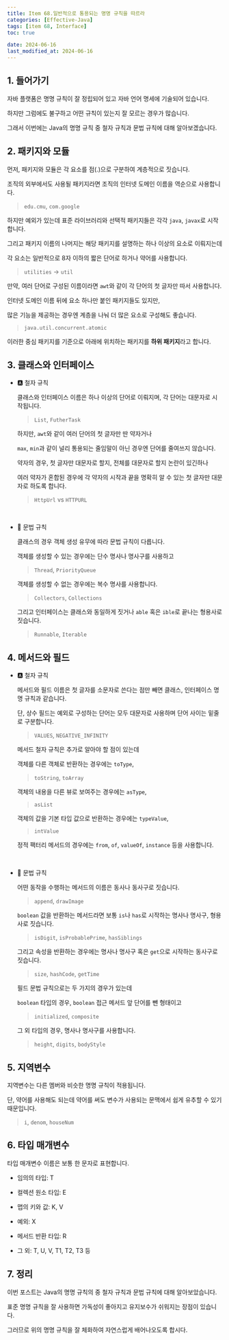 ```yaml
---
title: Item 68.일반적으로 통용되는 명명 규칙을 따르라
categories: [Effective-Java]
tags: [item 68, Interface]
toc: true

date: 2024-06-16
last_modified_at: 2024-06-16
---
```


## 1. 들어가기

자바 플랫폼은 명명 규칙이 잘 정립되어 있고 자바 언어 명세에 기술되어 있습니다.

하지만 그럼에도 불구하고 어떤 규칙이 있는지 잘 모르는 경우가 많습니다.

그래서 이번에는 Java의 명명 규칙 중 철자 규칙과 문법 규칙에 대해 알아보겠습니다.

## 2. 패키지와 모듈

먼저, 패키지와 모듈은 각 요소를 점(.)으로 구분하여 계층적으로 짓습니다.

조직의 외부에서도 사용될 패키지라면 조직의 인터넷 도메인 이름을 역순으로 사용합니다.

> `edu.cmu`, `com.google`

하지만 예외가 있는데 표준 라이브러리와 선택적 패키지들은 각각 `java`, `javax`로 시작합니다.

그리고 패키지 이름의 나머지는 해당 패키지를 설명하는 하나 이상의 요소로 이뤄지는데

각 요소는 일반적으로 8자 이하의 짧은 단어로 하거나 약어를 사용합니다.

> `utilities` → `util`

만약, 여러 단어로 구성된 이름이라면 `awt`와 같이 각 단어의 첫 글자만 따서 사용합니다.

인터넷 도메인 이름 뒤에 요소 하나만 붙인 패키지들도 있지만,

많은 기능을 제공하는 경우엔 계층을 나눠 더 많은 요소로 구성해도 좋습니다.

> `java.util.concurrent.atomic`

이러한 중심 패키지를 기준으로 아래에 위치하는 패키지를 **하위 패키지**라고 합니다.

## 3. 클래스와 인터페이스

  * 🅰️ 철자 규칙

    클래스와 인터페이스 이름은 하나 이상의 단어로 이뤄지며, 각 단어는 대문자로 시작됩니다.

    > `List`, `FutherTask`

    하지만, `awt`와 같이 여러 단어의 첫 글자만 딴 약자거나 

    `max`, `min`과 같이 널리 통용되는 줄임말이 아닌 경우엔 단어를 줄여쓰지 않습니다.

    약자의 경우, 첫 글자만 대문자로 할지, 전체를 대문자로 할지 논란이 있긴하나

    여러 약자가 혼합된 경우에 각 약자의 시작과 끝을 명확히 알 수 있는 첫 글자만 대문자로 하도록 합니다.

    > `HttpUrl` vs `HTTPURL`

    <br>

  * 📘 문법 규칙

    클래스의 경우 객체 생성 유무에 따라 문법 규칙이 다릅니다.

    객체를 생성할 수 있는 경우에는 단수 명사나 명사구를 사용하고

    > `Thread`, `PriorityQueue`

    객체를 생성할 수 없는 경우에는 복수 명사를 사용합니다.

    > `Collectors`, `Collections`

    그리고 인터페이스는 클래스와 동일하게 짓거나 `able` 혹은 `ible`로 끝나는 형용사로 짓습니다.

    > `Runnable`, `Iterable`

## 4. 메서드와 필드

  * 🅰️ 철자 규칙

    메서드와 필드 이름은 첫 글자를 소문자로 쓴다는 점만 빼면 클래스, 인터페이스 명명 규칙과 같습니다.

    단, 상수 필드는 예외로 구성하는 단어는 모두 대문자로 사용하며 단어 사이는 밑줄로 구분합니다.

    > `VALUES`, `NEGATIVE_INFINITY`

    메서드 철자 규칙은 추가로 알아야 할 점이 있는데 

    객체를 다른 객체로 반환하는 경우에는 `toType`,

    > `toString`, `toArray`

    객체의 내용을 다른 뷰로 보여주는 경우에는 `asType`,

    > `asList`

    객체의 값을 기본 타입 값으로 반환하는 경우에는 `typeValue`,

    > `intValue`

    정적 팩터리 메서드의 경우에는 `from`, `of`, `valueOf`, `instance` 등을 사용합니다.

    <br>

  * 📘 문법 규칙

    어떤 동작을 수행하는 메서드의 이름은 동사나 동사구로 짓습니다.

    > `append`, `drawImage`

    `boolean` 값을 반환하는 메서드라면 보통 `is`나 `has`로 시작하는 명사나 명사구, 형용사로 짓습니다.

    > `isDigit`, `isProbablePrime`, `hasSiblings`

    그리고 속성을 반환하는 경우에는 명사나 명사구 혹은 `get`으로 시작하는 동사구로 짓습니다.

    > `size`, `hashCode`, `getTime`

    필드 문법 규칙으로는 두 가지의 경우가 있는데

    `boolean` 타입의 경우, `boolean` 접근 메서드 앞 단어를 뺀 형태이고

    > `initialized`, `composite`

    그 외 타입의 경우, 명사나 명사구를 사용합니다.

    > `height`, `digits`, `bodyStyle`

## 5. 지역변수

지역변수는 다른 멤버와 비슷한 명명 규칙이 적용됩니다.

단, 약어를 사용해도 되는데 약어를 써도 변수가 사용되는 문맥에서 쉽게 유추할 수 있기 때문입니다.

> `i`, `denom`, `houseNum`

## 6. 타입 매개변수

타입 매개변수 이름은 보통 한 문자로 표현합니다.

* 임의의 타입: T

* 컬렉션 원소 타입: E

* 맵의 키와 값: K, V

* 예외: X

* 메서드 반환 타입: R

* 그 외: T, U, V, T1, T2, T3 등

## 7. 정리

이번 포스트는 Java의 명명 규칙의 중 철자 규칙과 문법 규칙에 대해 알아보았습니다.

표준 명명 규칙을 잘 사용하면 가독성이 좋아지고 유지보수가 쉬워지는 장점이 있습니다.

그러므로 위의 명명 규칙을 잘 체화하여 자연스럽게 배어나오도록 합시다.